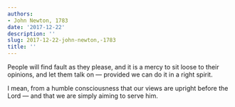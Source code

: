 ```yaml
---
authors:
- John Newton, 1783
date: '2017-12-22'
description: ''
slug: 2017-12-22-john-newton,-1783
title: ''
---
```

People will find fault as they please, and it is a mercy to sit loose to their opinions, and let them talk on — provided we can do it in a right spirit. 

I mean, from a humble consciousness that our views are upright before the Lord — and that we are simply aiming to serve him.



